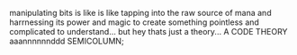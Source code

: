 manipulating bits is like is like tapping into the raw source of mana and harrnessing its power and magic to create something pointless and complicated to understand...
but hey thats just a theory... A CODE THEORY aaannnnnnddd SEMICOLUMN;
